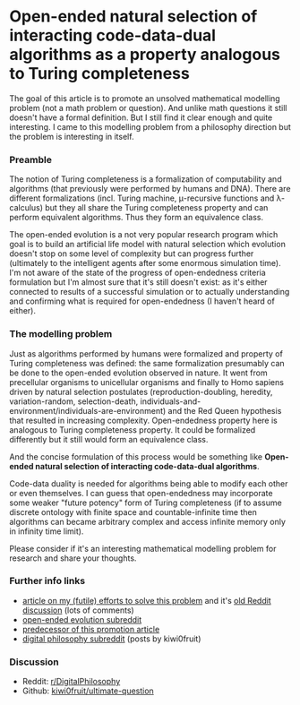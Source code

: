 # Open-ended natural selection of interacting code-data-dual algorithms as a property analogous to Turing completeness

<!-- [this time no redundant info] -->

The goal of this article is to promote an unsolved mathematical modelling problem (not a math problem or question). And unlike math questions it still doesn't have a formal definition. But I still find it clear enough and quite interesting. I came to this modelling problem from a philosophy direction but the problem is interesting in itself.

### Preamble

The notion of Turing completeness is a formalization of computability and algorithms (that previously were performed by humans and DNA). There are different formalizations (incl. Turing machine, μ-recursive functions and λ-calculus) but they all share the Turing completeness property and can perform equivalent algorithms. Thus they form an equivalence class.

The open-ended evolution is a not very popular research program which goal is to build an artificial life model with natural selection which evolution doesn't stop on some level of complexity but can progress further (ultimately to the intelligent agents after some enormous simulation time). I'm not aware of the state of the progress of open-endedness criteria formulation but I'm almost sure that it's still doesn't exist: as it's either connected to results of a successful simulation or to actually understanding and confirming what is required for open-endedness (I haven't heard of either).


### The modelling problem

Just as algorithms performed by humans were formalized and property of Turing completeness was defined: the same formalization presumably can be done to the open-ended evolution observed in nature. It went from precellular organisms to unicellular organisms and finally to Homo sapiens driven by natural selection postulates (reproduction-doubling, heredity, variation-random, selection-death, individuals-and-environment/individuals-are-environment) and the Red Queen hypothesis that resulted in increasing complexity. Open-endedness property here is analogous to Turing completeness property. It could be formalized differently but it still would form an equivalence class.

And the concise formulation of this process would be something like **Open-ended natural selection of interacting code-data-dual algorithms**.

Code-data duality is needed for algorithms being able to modify each other or even themselves. I can guess that open-endedness may incorporate some weaker "future potency" form of Turing completeness (if to assume discrete ontology with finite space and countable-infinite time then algorithms can became arbitrary complex and access infinite memory only in infinity time limit).

Please consider if it's an interesting mathematical modelling problem for research and share your thoughts.


### Further info links

* [article on my (futile) efforts to solve this problem](https://github.com/kiwi0fruit/ultimate-question) and it's [old Reddit discussion](https://www.reddit.com/r/compsci/comments/97s8dl/on_natural_selection_of_the_laws_of_nature/) (lots of comments)
* [open-ended evolution subreddit](https://www.reddit.com/r/oee/)
* [predecessor of this promotion article](https://github.com/kiwi0fruit/ultimate-question/blob/master/articles/oee.md)
* [digital philosophy subreddit](https://www.reddit.com/r/DigitalPhilosophy/) (posts by kiwi0fruit)


### Discussion

* Reddit: [r/DigitalPhilosophy](https://www.reddit.com/r/DigitalPhilosophy/comments/dzghec/openended_natural_selection_of_interacting/)
* Github: [kiwi0fruit/ultimate-question](https://github.com/kiwi0fruit/ultimate-question/issues/2)
